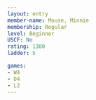 ```yaml
---
layout: entry
member-name: Mouse, Minnie
membership: Regular
level: Beginner
USCF: No
rating: 1300
ladder: 5

games:
- W4
- D4
- L2
---
```

